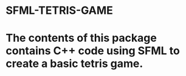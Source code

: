 # SFML-TETRIS-GAME
# The contents of this package contains C++ code using SFML to create a basic tetris game. 
